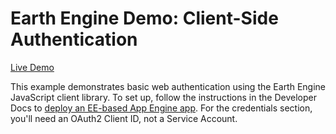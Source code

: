 Earth Engine Demo: Client-Side Authentication
=============================================

[Live Demo](https://client-auth-dot-ee-demos.appspot.com/)

This example demonstrates basic web authentication using the Earth Engine
JavaScript client library. To set up, follow the instructions in the
Developer Docs to [deploy an EE-based App Engine app](
    https://developers.google.com/earth-engine/app_engine_intro#deploying-app-engine-apps-with-earth-engine).
For the credentials section, you'll need an OAuth2 Client ID, not a Service Account.
